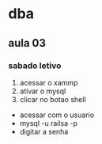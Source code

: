 # dba
## aula 03
### sabado letivo
1. acessar o xammp
2. ativar o mysql 
3. clicar no botao shell 
- acessar com o usuario 
- mysql -u railsa -p
- digitar a senha